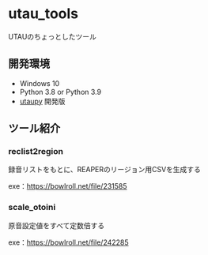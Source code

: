 # utau_tools

UTAUのちょっとしたツール

## 開発環境

- Windows 10
- Python 3.8 or Python 3.9
- [utaupy](https://github.com/oatsu-gh/utaupy) 開発版

## ツール紹介

### reclist2region

録音リストをもとに、REAPERのリージョン用CSVを生成する

exe：https://bowlroll.net/file/231585

### scale_otoini

原音設定値をすべて定数倍する

exe：https://bowlroll.net/file/242285